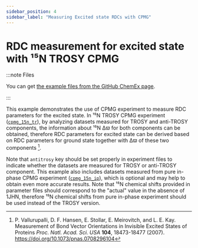 ```yaml
---
sidebar_position: 4
sidebar_label: "Measuring Excited state RDCs with CPMG"
---
```


# RDC measurement for excited state with ¹⁵N TROSY CPMG

:::note Files

You can get
[the example files from the GitHub ChemEx page](https://github.com/gbouvignies/chemex/tree/master/examples/Combinations/N15_NH_RDC).

:::

This example demonstrates the use of CPMG experiment to measure RDC parameters
for the excited state. In ¹⁵N TROSY CPMG experiment
([`cpmg_15n_tr`](../experiments/cpmg/cpmg_15n_tr)), by analyzing datasets measured
for TROSY and anti-TROSY components, the information about ¹⁵N Δϖ for both
components can be obtained, therefore RDC parameters for excited state can be
derived based on RDC parameters for ground state together with Δϖ of these two
components [^1].

Note that `antitrosy` key should be set properly in experiment files to indicate
whether the datasets are measured for TROSY or anti-TROSY component. This
example also includes datasets measured from pure in-phase CPMG experiment
([`cpmg_15n_ip`](../experiments/cpmg/cpmg_15n_ip)), which is optional and may help to
obtain even more accurate results. Note that ¹⁵N chemical shifts provided in
parameter files should correspond to the "actual" value in the absence of 1JHN,
therefore ¹⁵N chemical shifts from pure in-phase experiment should be used
instead of the TROSY version.

[^1]:
    P. Vallurupalli, D. F. Hansen, E. Stollar, E. Meirovitch, and L. E. Kay.
    Measurement of Bond Vector Orientations in Invisible Excited States of
    Proteins _Proc. Natl. Acad. Sci. USA_ **104**, 18473-18477 (2007).
    https://doi.org/10.1073/pnas.0708296104
